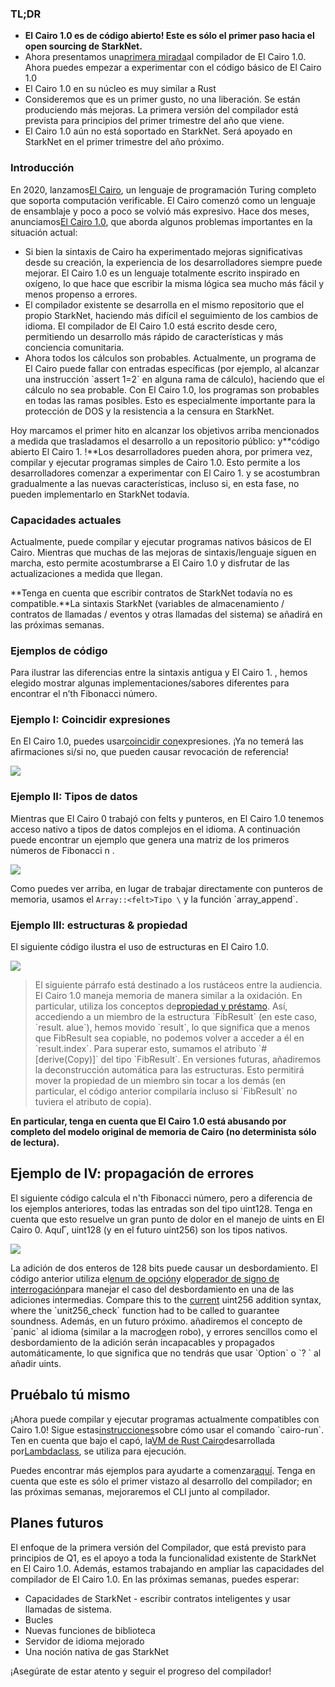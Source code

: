 ### TL;DR

* **El Cairo 1.0 es de código abierto! Este es sólo el primer paso hacia el open sourcing de StarkNet.**
* Ahora presentamos una[primera mirada](https://github.com/starkware-libs/cairo)al compilador de El Cairo 1.0. Ahora puedes empezar a experimentar con el código básico de El Cairo 1.0
* El Cairo 1.0 en su núcleo es muy similar a Rust
* Consideremos que es un primer gusto, no una liberación. Se están produciendo más mejoras. La primera versión del compilador está prevista para principios del primer trimestre del año que viene.
* El Cairo 1.0 aún no está soportado en StarkNet. Será apoyado en StarkNet en el primer trimestre del año próximo.

### Introducción

En 2020, lanzamos[El Cairo](https://eprint.iacr.org/2021/1063.pdf), un lenguaje de programación Turing completo que soporta computación verificable. El Cairo comenzó como un lenguaje de ensamblaje y poco a poco se volvió más expresivo. Hace dos meses, anunciamos[El Cairo 1.0](https://medium.com/starkware/cairo-1-0-aa96eefb19a0), que aborda algunos problemas importantes en la situación actual:

* Si bien la sintaxis de Cairo ha experimentado mejoras significativas desde su creación, la experiencia de los desarrolladores siempre puede mejorar. El Cairo 1.0 es un lenguaje totalmente escrito inspirado en oxígeno, lo que hace que escribir la misma lógica sea mucho más fácil y menos propenso a errores.
* El compilador existente se desarrolla en el mismo repositorio que el propio StarkNet, haciendo más difícil el seguimiento de los cambios de idioma. El compilador de El Cairo 1.0 está escrito desde cero, permitiendo un desarrollo más rápido de características y más conciencia comunitaria.
* Ahora todos los cálculos son probables. Actualmente, un programa de El Cairo puede fallar con entradas específicas (por ejemplo, al alcanzar una instrucción \`assert 1=2\` en alguna rama de cálculo), haciendo que el cálculo no sea probable. Con El Cairo 1.0, los programas son probables en todas las ramas posibles. Esto es especialmente importante para la protección de DOS y la resistencia a la censura en StarkNet.

Hoy marcamos el primer hito en alcanzar los objetivos arriba mencionados a medida que trasladamos el desarrollo a un repositorio público: y**código abierto El Cairo 1. !**Los desarrolladores pueden ahora, por primera vez, compilar y ejecutar programas simples de Cairo 1.0. Esto permite a los desarrolladores comenzar a experimentar con El Cairo 1. y se acostumbran gradualmente a las nuevas características, incluso si, en esta fase, no pueden implementarlo en StarkNet todavía.

### Capacidades actuales

Actualmente, puede compilar y ejecutar programas nativos básicos de El Cairo. Mientras que muchas de las mejoras de sintaxis/lenguaje siguen en marcha, esto permite acostumbrarse a El Cairo 1.0 y disfrutar de las actualizaciones a medida que llegan.

**Tenga en cuenta que escribir contratos de StarkNet todavía no es compatible.**La sintaxis StarkNet (variables de almacenamiento / contratos de llamadas / eventos y otras llamadas del sistema) se añadirá en las próximas semanas.

### Ejemplos de código

Para ilustrar las diferencias entre la sintaxis antigua y El Cairo 1. , hemos elegido mostrar algunas implementaciones/sabores diferentes para encontrar el n’th Fibonacci número.

### Ejemplo I: Coincidir expresiones

En El Cairo 1.0, puedes usar[coincidir con](https://doc.rust-lang.org/rust-by-example/flow_control/match.html?highlight=match#match)expresiones. ¡Ya no temerá las afirmaciones si/si no, que pueden causar revocación de referencia!

![](/assets/code01.png)

### Ejemplo II: Tipos de datos

Mientras que El Cairo 0 trabajó con felts y punteros, en El Cairo 1.0 tenemos acceso nativo a tipos de datos complejos en el idioma. A continuación puede encontrar un ejemplo que genera una matriz de los primeros números de Fibonacci n .

![](/assets/code02.png)

Como puedes ver arriba, en lugar de trabajar directamente con punteros de memoria, usamos el `Array::<felt>Tipo \` y la función \`array_append\`.

### Ejemplo III: estructuras & propiedad

El siguiente código ilustra el uso de estructuras en El Cairo 1.0.

![](/assets/code03.png)

> El siguiente párrafo está destinado a los rustáceos entre la audiencia. El Cairo 1.0 maneja memoria de manera similar a la oxidación. En particular, utiliza los conceptos de[propiedad y préstamo](https://doc.rust-lang.org/book/ch04-01-what-is-ownership.html). Así, accediendo a un miembro de la estructura \`FibResult\` (en este caso, \`result. alue\`), hemos movido \`result\`, lo que significa que a menos que FibResult sea copiable, no podemos volver a acceder a él en \`result.index\`. Para superar esto, sumamos el atributo \`#\[derive(Copy)]\` del tipo \`FibResult\`. En versiones futuras, añadiremos la deconstrucción automática para las estructuras. Esto permitirá mover la propiedad de un miembro sin tocar a los demás (en particular, el código anterior compilaría incluso si \`FibResult\` no tuviera el atributo de copia).

**En particular, tenga en cuenta que El Cairo 1.0 está abusando por completo del modelo original de memoria de Cairo (no determinista sólo de lectura).**

## Ejemplo de IV: propagación de errores

El siguiente código calcula el n'th Fibonacci número, pero a diferencia de los ejemplos anteriores, todas las entradas son del tipo uint128. Tenga en cuenta que esto resuelve un gran punto de dolor en el manejo de uints en El Cairo 0. AquГ­, uint128 (y en el futuro uint256) son los tipos nativos.

![](/assets/0_s8bhjf_ade3carmi.png)

La adición de dos enteros de 128 bits puede causar un desbordamiento. El código anterior utiliza el[enum de opción](https://doc.rust-lang.org/rust-by-example/std/option.html)y el[operador de signo de interrogación](https://doc.rust-lang.org/rust-by-example/std/result/question_mark.html)para manejar el caso del desbordamiento en una de las adiciones intermedias. Compare this to the [current](https://github.com/starkware-libs/cairo-lang/blob/9889fbd522edc5eff603356e1912e20642ae20af/src/starkware/cairo/common/uint256.cairo#L31) uint256 addition syntax, where the \`unit256_check\` function had to be called to guarantee soundness. Además, en un futuro próximo. añadiremos el concepto de \`panic\` al idioma (similar a la macro[de](https://doc.rust-lang.org/rust-by-example/std/panic.html)en robo), y errores sencillos como el desbordamiento de la adición serán incapacables y propagados automáticamente, lo que significa que no tendrás que usar \`Option\` o \`? ` al añadir uints.

## Pruébalo tú mismo

¡Ahora puede compilar y ejecutar programas actualmente compatibles con Cairo 1.0! Sigue estas[instrucciones](https://github.com/starkware-libs/cairo/tree/main/crates/cairo-lang-runner)sobre cómo usar el comando \`cairo-run\`. Ten en cuenta que bajo el capó, la[VM de Rust Cairo](https://github.com/lambdaclass/cairo-rs)desarrollada por[Lambdaclass](https://lambdaclass.com/), se utiliza para ejecución.

Puedes encontrar más ejemplos para ayudarte a comenzar[aquí](https://github.com/starkware-libs/cairo2/tree/main/examples). Tenga en cuenta que este es sólo el primer vistazo al desarrollo del compilador; en las próximas semanas, mejoraremos el CLI junto al compilador.

## Planes futuros

El enfoque de la primera versión del Compilador, que está previsto para principios de Q1, es el apoyo a toda la funcionalidad existente de StarkNet en El Cairo 1.0. Además, estamos trabajando en ampliar las capacidades del compilador de El Cairo 1.0. En las próximas semanas, puedes esperar:

* Capacidades de StarkNet - escribir contratos inteligentes y usar llamadas de sistema.
* Bucles
* Nuevas funciones de biblioteca
* Servidor de idioma mejorado
* Una noción nativa de gas StarkNet

¡Asegúrate de estar atento y seguir el progreso del compilador!